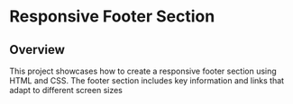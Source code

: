 # Responsive Footer Section

## Overview

This project showcases how to create a responsive footer section using HTML and CSS. The footer section includes key information and links that adapt to different screen sizes
